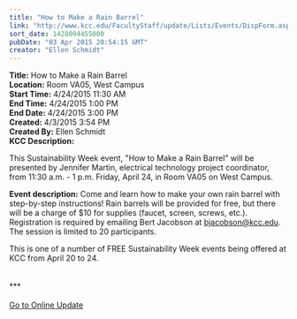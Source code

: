 ```yaml
---
title: "How to Make a Rain Barrel"
link: "http://www.kcc.edu/FacultyStaff/update/Lists/Events/DispForm.aspx?ID=783"
sort_date: 1428094455000
pubDate: "03 Apr 2015 20:54:15 GMT"
creator: "Ellen Schmidt"
---
```


<div><b>Title:</b> How to Make a Rain Barrel</div>
<div><b>Location:</b> Room VA05, West Campus</div>
<div><b>Start Time:</b> 4/24/2015 11:30 AM</div>
<div><b>End Time:</b> 4/24/2015 1:00 PM</div>
<div><b>End Date:</b> 4/24/2015 3:00 PM</div>
<div><b>Created:</b> 4/3/2015 3:54 PM</div>
<div><b>Created By:</b> Ellen Schmidt</div>
<div><b>KCC Description:</b> <div class="ExternalClass5451D9A5D1AF4009BFB6E803FB6615DE"><p>​This Sustainability Week event, &quot;How to Make a Rain Barrel&quot; will be presented by Jennifer Martin, electrical technology project coordinator, from 11:30 a.m. - 1 p.m. Friday, April 24, in Room VA05 on West Campus.</p>
<p><strong>Event description:</strong> Come and learn how to make your own rain barrel with step-by-step instructions! Rain barrels will be provided for free, but there will be a charge of $10 for supplies (faucet, screen, screws, etc.). Registration is required by emailing Bert Jacobson at <a href="mailto:bjacobson@kcc.edu">bjacobson@kcc.edu</a>. The session is limited to 20 participants.</p>
<p>This is one of a number of FREE Sustainability Week events being offered at KCC from April 20 to 24. <br /><br /><br />***<br /><br /><a href="/update">Go to Online Update</a><br /></p></div></div>
